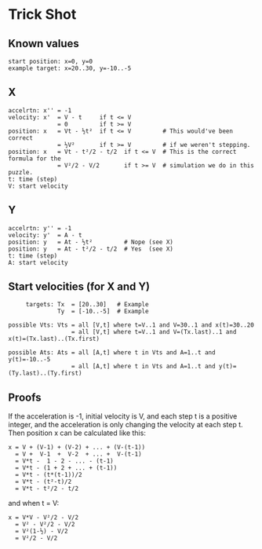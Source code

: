 # Trick Shot


## Known values
```
start position: x=0, y=0
example target: x=20..30, y=-10..-5
```

## X
```
accelrtn: x'' = -1
velocity: x'  = V - t     if t <= V
              = 0         if t >= V
position: x   = Vt - ½t²  if t <= V         # This would've been correct
              = ½V²       if t >= V         # if we weren't stepping.
position: x   = Vt - t²/2 - t/2  if t <= V  # This is the correct formula for the
              = V²/2 - V/2       if t >= V  # simulation we do in this puzzle.
t: time (step)
V: start velocity
```


## Y
```
accelrtn: y'' = -1
velocity: y'  = A - t
position: y   = At - ½t²         # Nope (see X)
position: y   = At - t²/2 - t/2  # Yes  (see X)
t: time (step)
A: start velocity
```


## Start velocities (for X and Y)
```
     targets: Tx  = [20..30]   # Example
              Ty  = [-10..-5]  # Example

possible Vts: Vts = all [V,t] where t=V..1 and V=30..1 and x(t)=30..20
                  = all [V,t] where t=V..1 and V=(Tx.last)..1 and x(t)=(Tx.last)..(Tx.first)

possible Ats: Ats = all [A,t] where t in Vts and A=1..t and y(t)=-10..-5
                  = all [A,t] where t in Vts and A=1..t and y(t)=(Ty.last)..(Ty.first)
```


## Proofs
If the acceleration is -1, initial velocity is V, and each step t is a positive integer,
and the acceleration is only changing the velocity at each step t.
Then position x can be calculated like this:
```
x = V + (V-1) + (V-2) + ... + (V-(t-1))
  = V +  V-1  +  V-2  + ... +  V-(t-1)
  = V*t -  1 - 2 - ... - (t-1)
  = V*t - (1 + 2 + ... + (t-1))
  = V*t - (t*(t-1))/2
  = V*t - (t²-t)/2
  = V*t - t²/2 - t/2
```
and when t = V:
```
x = V*V - V²/2 - V/2
  = V² - V²/2 - V/2
  = V²(1-½) - V/2
  = V²/2 - V/2
```
